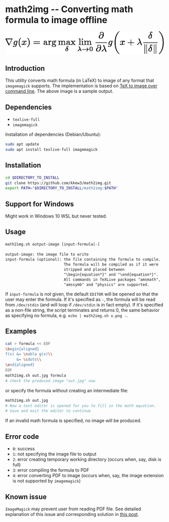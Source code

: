 # math2img -- Converting math formula to image offline

![sample-output](sample/out.jpg)

## Introduction

This utility converts math formula (in LaTeX) to image of any format that `imagemagick` supports. The implementation is based on [TeX to image over command line](https://tex.stackexchange.com/questions/34054/tex-to-image-over-command-line/34058#34058). The above image is a sample output.

## Dependencies

- `texlive-full`
- `imagemagick`

Installation of dependencies (Debian/Ubuntu):

```bash
sudo apt update
sudo apt install texlive-full imagemagick
```

## Installation

```bash
cd $DIRECTORY_TO_INSTALL
git clone https://github.com/kkew3/math2img.git
export PATH="$DIRECTORY_TO_INSTALL/math2img:$PATH"
```
## Support for Windows

Might work in Windows 10 WSL but never tested.


## Usage

	math2img.sh output-image [input-formula|-]
	
	output-image: the image file to write
	input-formula (optional): the file containing the formula to compile.
	                          The formula will be compiled as if it were
	                          stripped and placed between
	                          "\begin{equation*}" and "\end{equation*}".
	                          All commands in TeXLive packages "amsmath",
	                          "amssymb" and "physics" are supported.

If `input-formula` is not given, the default `EDITOR` will be opened so that
the user may enter the formula. If it's specified as `-`, the formula will be
read from `/dev/stdin` (and will loop if `/dev/stdin` is in fact empty). If
it's specified as a non-file string, the script terminates and returns 0, the
same behavior as specifying no formula, e.g. `echo | math2img.sh x.png -`.

## Examples

```bash
cat > formula << EOF
\begin{aligned}
f(x) &= \nabla g(x)\\
     &= \cdots\\
\end{aligned}
EOF
math2img.sh out.jpg formula
# check the produced image "out.jpg" now
```
or specify the formula without creating an intermediate file:

```bash
math2img.sh out.jpg
# Now a text editor is opened for you to fill in the math equation.
# Save and exit the editor to continue
```

If an invalid math formula is specified, no image will be produced.

## Error code

- `0`: success
- `1`: not specifying the image file to output
- `2`: error creating temporary working directory (occurs when, say, disk is full)
- `3`: error compiling the formula to PDF
- `4`: error converting PDF to image (occurs when, say, the image extension is not supported by `imagemagick`)


## Known issue

`ImageMagick` may prevent user from reading PDF file.
See detailed explanation of this issue and corresponding solution in [this post](https://stackoverflow.com/a/52661288).
